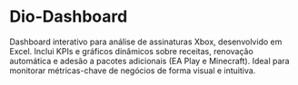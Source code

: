 # Dio-Dashboard
Dashboard interativo para análise de assinaturas Xbox, desenvolvido em Excel. Inclui KPIs e gráficos dinâmicos sobre receitas, renovação automática e adesão a pacotes adicionais (EA Play e Minecraft). Ideal para monitorar métricas-chave de negócios de forma visual e intuitiva.
